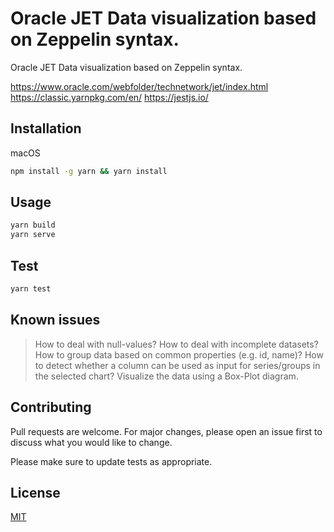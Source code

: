 # Oracle JET Data visualization based on Zeppelin syntax.

Oracle JET Data visualization based on Zeppelin syntax.

https://www.oracle.com/webfolder/technetwork/jet/index.html
https://classic.yarnpkg.com/en/
https://jestjs.io/

## Installation

macOS

```bash
npm install -g yarn && yarn install
```

## Usage

```bash
yarn build
yarn serve
```

## Test
```bash
yarn test
```

## Known issues
>How to deal with null-values?
>How to deal with incomplete datasets?
>How to group data based on common properties (e.g. id, name)?
>How to detect whether a column can be used as input for series/groups in the selected chart?
>Visualize the data using a Box-Plot diagram.

## Contributing
Pull requests are welcome. For major changes, please open an issue first to discuss what you would like to change.

Please make sure to update tests as appropriate.

## License
[MIT](https://choosealicense.com/licenses/mit/)